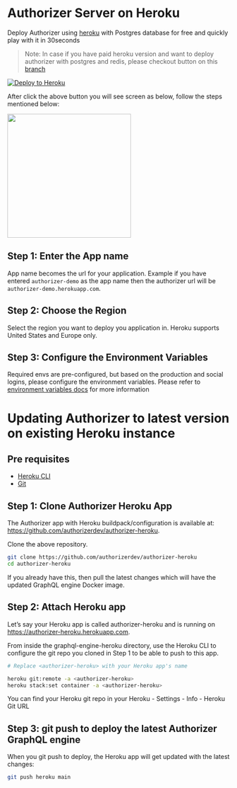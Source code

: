 # Authorizer Server on Heroku

Deploy Authorizer using [heroku](https://github.com/authorizerdev/authorizer-heroku) with Postgres database for free and quickly play with it in 30seconds

> Note: In case if you have paid heroku version and want to deploy authorizer with postgres and redis, please checkout button on this [branch](https://github.com/authorizerdev/authorizer-heroku/tree/with-postgres-redis)

[![Deploy to Heroku](https://www.herokucdn.com/deploy/button.svg)](https://heroku.com/deploy?template=https://github.com/authorizerdev/authorizer-heroku)

After click the above button you will see screen as below, follow the steps mentioned below:

<img src="https://docs.authorizer.dev/images/heroku.png" style="height:20em;"/>

## Step 1: Enter the App name

App name becomes the url for your application. Example if you have entered `authorizer-demo` as the app name then the authorizer url will be `authorizer-demo.herokuapp.com`.

## Step 2: Choose the Region

Select the region you want to deploy you application in. Heroku supports United States and Europe only.

## Step 3: Configure the Environment Variables

Required envs are pre-configured, but based on the production and social logins, please configure the environment variables. Please refer to [environment variables docs](/core/env) for more information

# Updating Authorizer to latest version on existing Heroku instance

## Pre requisites

- [Heroku CLI](https://devcenter.heroku.com/articles/heroku-cli)
- [Git](https://git-scm.com/downloads)

## Step 1: Clone Authorizer Heroku App

The Authorizer app with Heroku buildpack/configuration is available at: https://github.com/authorizerdev/authorizer-heroku.

Clone the above repository.

```sh
git clone https://github.com/authorizerdev/authorizer-heroku
cd authorizer-heroku
```

If you already have this, then pull the latest changes which will have the updated GraphQL engine Docker image.

## Step 2: Attach Heroku app

Let’s say your Heroku app is called authorizer-heroku and is running on https://authorizer-heroku.herokuapp.com.

From inside the graphql-engine-heroku directory, use the Heroku CLI to configure the git repo you cloned in Step 1 to be able to push to this app.

```sh
# Replace <authorizer-heroku> with your Heroku app's name

heroku git:remote -a <authorizer-heroku>
heroku stack:set container -a <authorizer-heroku>
```

You can find your Heroku git repo in your Heroku - Settings - Info - Heroku Git URL

## Step 3: git push to deploy the latest Authorizer GraphQL engine

When you git push to deploy, the Heroku app will get updated with the latest changes:

```sh
git push heroku main
```
